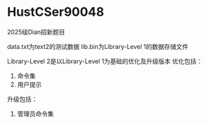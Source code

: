 # HustCSer90048
2025级Dian招新题目

data.txt为text2的测试数据
lib.bin为Library-Level 1的数据存储文件


Library-Level 2是以Library-Level 1为基础的优化及升级版本
优化包括：
1. 命令集
2. 用户提示

升级包括：
1. 管理员命令集
